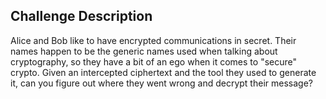 ## Challenge Description
Alice and Bob like to have encrypted communications in secret. Their names happen to be the generic names used when talking about cryptography, so they have a bit of an ego when it comes to "secure" crypto. Given an intercepted ciphertext and the tool they used to generate it, can you figure out where they went wrong and decrypt their message?